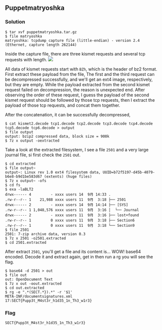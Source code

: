 ## Puppetmatryoshka

### Solution

```
$ tar xvf puppetmatryoshka.tar.gz
$ file matryoshka
matryoshka: tcpdump capture file (little-endian) - version 2.4 (Ethernet, capture length 262144)
```

Inside the capture file, there are three kismet requests and several tcp requests with length.
![](https://i.imgur.com/19Foo4w.png)

All data of kismet requests start with `BZh`, which is the header of bz2 format. First extract these payload from the file, The first and the third request can be decompressed successfully, and we'll get an ext4 image, respectively, but they are empty. While the payload extracted from the second kismet request failed on decompression, the reason is unexpected end. After observing the order of these request, I guess the payload of the second kismet request should be followed by those tcp requests, then I extract the payload of those tcp requests, and concat them together.

After the concatenation, it can be successfully decompressed, 

```
$ cat kismet2.decode tcp1.decode tcp2.decode tcp3.decode tcp4.decode tcp5.decode tcp6.decode > output
$ file output
output: bzip2 compressed data, block size = 900k
$ 7z x output -oextracted
```

Take a look at the extracted filesystem, I see a file `2501` and a very large journal file, si first check the `2501` out.
```
$ cd extracted
$ file output~
output~: Linux rev 1.0 ext4 filesystem data, UUID=b72f5197-d45b-4079-b6e8-b9d1be583d67 (extents) (huge files)
$ 7z x output~ -ofs
$ cd fs
$ exa -laBLT2
drwx------ 4         - xxxx users 14  9月 14:33 .
.rw-r--r-- 1    21,988 xxxx users 11  9月  3:18 ├── 2501
drwx------ 2         - xxxx users 14  9月 14:14 ├── [SYS]
.rw-r--r-- 1 1,048,576 xxxx users 11  9月  3:16 │  └── Journal
drwx------ 2         - xxxx users 11  9月  3:16 ├── lost+found
.rw-r--r-- 1         0 xxxx users 11  9月  3:18 ├── Section6
.rw-r--r-- 1         0 xxxx users 11  9月  3:18 └── Section9
$ file 2501
2501: 7-zip archive data, version 0.3
$ 7z x 2501 -o2501.extracted
$ cd 2501.extracted
```

After extract `2501`, you'll get a file and its content is... WOW! base64 encoded. Decode it and extract again, get in then run a rg you will see the flag.

```
$ base64 -d 2501 > out
$ file out
out: OpenDocument Text
$ 7z x out -oout.extracted
$ cd out.extracted
$ rg -e ".*(SECT.*}).*" -r '$1'
META-INF/documentsignatures.xml
17:SECT{Pupp3t_M4st3r_h1d35_1n_Th3_w1r3}
```

### Flag
```
SECT{Pupp3t_M4st3r_h1d35_1n_Th3_w1r3}
```
